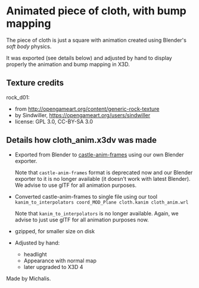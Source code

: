 # Animated piece of cloth, with bump mapping

The piece of cloth is just a square with animation created using Blender's _soft body_ physics.

It was exported (see details below) and adjusted by hand to display properly the animation and bump mapping in X3D.

## Texture credits

rock_d01:

- from http://opengameart.org/content/generic-rock-texture
- by Sindwiller, https://opengameart.org/users/sindwiller
- license: GPL 3.0, CC-BY-SA 3.0

## Details how cloth_anim.x3dv was made

- Exported from Blender to [castle-anim-frames](https://castle-engine.io/castle_animation_frames.php) using our own Blender exporter.

    Note that `castle-anim-frames` format is deprecated now and our Blender exporter to it is no longer available (it doesn't work with latest Blender). We advise to use glTF for all animation purposes.

- Converted castle-anim-frames to single file using our tool `kanim_to_interpolators coord_MOD_Plane cloth.kanim cloth_anim.wrl`

    Note that `kanim_to_interpolators` is no longer available. Again, we advise to just use glTF for all animation purposes now.

- gzipped, for smaller size on disk

- Adjusted by hand:
    - headlight
    - Appearance with normal map
    - later upgraded to X3D 4

Made by Michalis.
